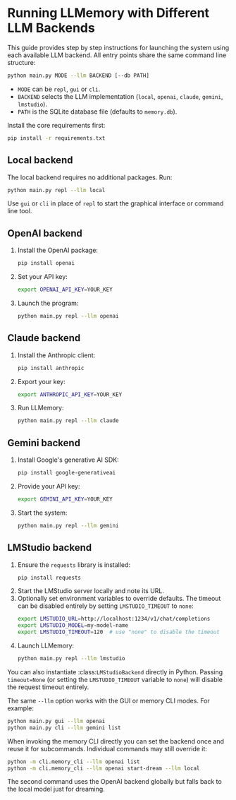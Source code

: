 # Running LLMemory with Different LLM Backends

This guide provides step by step instructions for launching the system using each available LLM backend. All entry points share the same command line structure:

```bash
python main.py MODE --llm BACKEND [--db PATH]
```

- `MODE` can be `repl`, `gui` or `cli`.
- `BACKEND` selects the LLM implementation (`local`, `openai`, `claude`, `gemini`, `lmstudio`).
- `PATH` is the SQLite database file (defaults to `memory.db`).

Install the core requirements first:

```bash
pip install -r requirements.txt
```

## Local backend

The local backend requires no additional packages. Run:

```bash
python main.py repl --llm local
```

Use `gui` or `cli` in place of `repl` to start the graphical interface or command line tool.

## OpenAI backend

1. Install the OpenAI package:
   ```bash
   pip install openai
   ```
2. Set your API key:
   ```bash
   export OPENAI_API_KEY=YOUR_KEY
   ```
3. Launch the program:
   ```bash
   python main.py repl --llm openai
   ```

## Claude backend

1. Install the Anthropic client:
   ```bash
   pip install anthropic
   ```
2. Export your key:
   ```bash
   export ANTHROPIC_API_KEY=YOUR_KEY
   ```
3. Run LLMemory:
   ```bash
   python main.py repl --llm claude
   ```

## Gemini backend

1. Install Google's generative AI SDK:
   ```bash
   pip install google-generativeai
   ```
2. Provide your API key:
   ```bash
   export GEMINI_API_KEY=YOUR_KEY
   ```
3. Start the system:
   ```bash
   python main.py repl --llm gemini
   ```

## LMStudio backend

1. Ensure the `requests` library is installed:
   ```bash
   pip install requests
   ```
2. Start the LMStudio server locally and note its URL.
3. Optionally set environment variables to override defaults. The timeout can
   be disabled entirely by setting ``LMSTUDIO_TIMEOUT`` to ``none``:
   ```bash
   export LMSTUDIO_URL=http://localhost:1234/v1/chat/completions
   export LMSTUDIO_MODEL=my-model-name
   export LMSTUDIO_TIMEOUT=120  # use "none" to disable the timeout
   ```
4. Launch LLMemory:
   ```bash
   python main.py repl --llm lmstudio
   ```

You can also instantiate :class:`LMStudioBackend` directly in Python. Passing
``timeout=None`` (or setting the ``LMSTUDIO_TIMEOUT`` variable to ``none``) will
disable the request timeout entirely.

The same `--llm` option works with the GUI or memory CLI modes. For example:

```bash
python main.py gui --llm openai
python main.py cli --llm gemini list
```

When invoking the memory CLI directly you can set the backend once and reuse it
for subcommands. Individual commands may still override it:

```bash
python -m cli.memory_cli --llm openai list
python -m cli.memory_cli --llm openai start-dream --llm local
```

The second command uses the OpenAI backend globally but falls back to the local
model just for dreaming.


